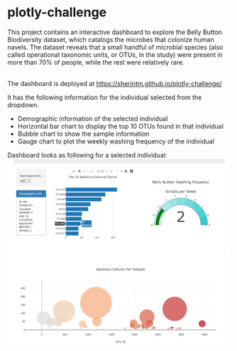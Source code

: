 # plotly-challenge
This project contains an interactive dashboard to explore the Belly Button Biodiversity dataset, which catalogs the microbes that colonize human navels. The dataset reveals that a small handful of microbial species (also called operational taxonomic units, or OTUs, in the study) were present in more than 70% of people, while the rest were relatively rare.<br><br>

The dashboard is deployed at https://sherintm.github.io/plotly-challenge/

It has the following information for the individual selected from the dropdown.
<ul>
<li>Demographic information of the selected individual</li>
<li>Horizontal bar chart to display the top 10 OTUs found in that individual</li>
<li>Bubble chart to show the sample information</li>
<li>Gauge chart to plot the weekly washing frequency of the individual</li>
</ul>

Dashboard looks as following for a selected individual:
![Image 1](Screenshot1.png "Webpage screenshot")
![Image 2](Screenshot2.png "Webpage screenshot")